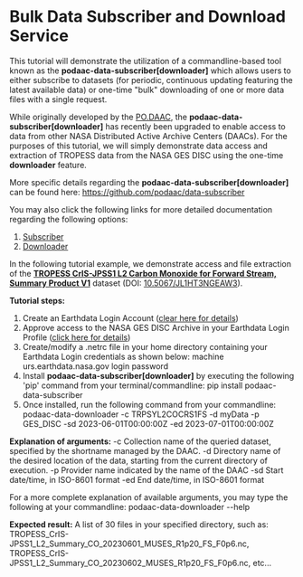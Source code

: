 # Bulk Data Subscriber and Download Service

This tutorial will demonstrate the utilization of a commandline-based tool known as the **podaac-data-subscriber[downloader]** which allows users to either subscribe to datasets (for periodic, continuous updating featuring the latest available data) or one-time "bulk" downloading of one or more data files with a single request.  

While originally developed by the [PO.DAAC](https://podaac.jpl.nasa.gov/), the **podaac-data-subscriber[downloader]** has recently been upgraded to enable access to data from other NASA Distributed Active Archive Centers (DAACs). For the purposes of this tutorial, we will simply demonstrate data access and extraction of TROPESS data from the NASA GES DISC using the one-time **downloader** feature. 

More specific details regarding the **podaac-data-subscriber[downloader]** can be found here: https://github.com/podaac/data-subscriber

You may also click the following links for more detailed documentation regarding the following options:
  1. [Subscriber](https://github.com/podaac/data-subscriber/blob/main/Downloader.md)
  2. [Downloader](https://github.com/podaac/data-subscriber/blob/main/Downloader.md)

In the following tutorial example, we demonstrate access and file extraction of the [**TROPESS CrIS-JPSS1 L2 Carbon Monoxide for Forward Stream, Summary Product V1**](https://disc.gsfc.nasa.gov/datasets/TRPSYL2COCRS1FS_1/summary) dataset (DOI: [10.5067/JL1HT3NGEAW3](https://doi.org/10.5067/JL1HT3NGEAW3)). 

**Tutorial steps:**
  1. Create an Earthdata Login Account ([clear here for details](https://urs.earthdata.nasa.gov/users/new))
  2. Approve access to the NASA GES DISC Archive in your Earthdata Login Profile ([click here for details](https://disc.gsfc.nasa.gov/earthdata-login))
  3. Create/modify a .netrc file in your home directory containing your Earthdata Login credentials as shown below:
       machine urs.earthdata.nasa.gov login <your username> password <your password>
  4. Install **podaac-data-subscriber[downloader]** by executing the following 'pip' command from your terminal/commandline:
       pip install podaac-data-subscriber
  5. Once installed, run the following command from your commandline:
     podaac-data-downloader -c TRPSYL2COCRS1FS -d myData -p GES_DISC -sd 2023-06-01T00:00:00Z -ed 2023-07-01T00:00:00Z

**Explanation of arguments:**
-c Collection name of the queried dataset, specified by the shortname managed by the DAAC.
-d Directory name of the desired location of the data, starting from the current directory of execution.
-p Provider name indicated by the name of the DAAC
-sd Start date/time, in ISO-8601 format
-ed End date/time, in ISO-8601 format

For a more complete explanation of available arguments, you may type the following at your commandline: 
  podaac-data-downloader --help

**Expected result:**
A list of 30 files in your specified directory, such as: 
TROPESS_CrIS-JPSS1_L2_Summary_CO_20230601_MUSES_R1p20_FS_F0p6.nc, TROPESS_CrIS-JPSS1_L2_Summary_CO_20230602_MUSES_R1p20_FS_F0p6.nc, etc...
